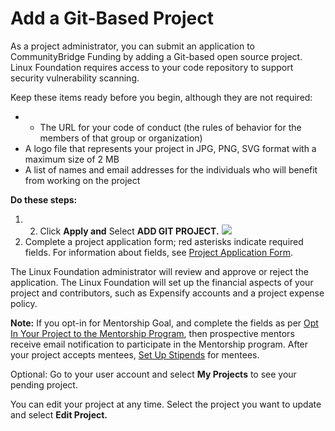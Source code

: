 # Add a Git-Based Project

As a project administrator, you can submit an application to CommunityBridge Funding by adding a Git-based open source project. Linux Foundation requires access to your code repository to support security vulnerability scanning.

Keep these items ready before you begin, although they are not required:

* * The URL for your code of conduct \(the rules of behavior for the members of that group or organization\)
* A logo file that represents your project in JPG, PNG, SVG format with a maximum size of 2 MB
* A list of names and email addresses for the individuals who will benefit from working on the project

**Do these steps:**

1. 2. Click **Apply and** Select **ADD GIT PROJECT.** ![](https://firebasestorage.googleapis.com/v0/b/gitbook-28427.appspot.com/o/assets%2F-M2DCN9UgoRgMEkgnLyP%2F-M3WP18hYeK4EpQbc3av%2F-M3WQD630iM1oOQcP5hm%2Fadd%20git%20project.png?alt=media&token=1e14a984-94fd-4bc1-aee1-b1c3bdb4aa2b)
3. Complete a project application form; red asterisks indicate required fields. For information about fields, see [Project Application Form](../project-application-form.md).

The Linux Foundation administrator will review and approve or reject the application. The Linux Foundation will set up the financial aspects of your project and contributors, such as Expensify accounts and a project expense policy.

**Note:** If you opt-in for Mentorship Goal, and complete the fields as per [Opt In Your Project to the Mentorship Program](../mentorship-program/opt-in-your-project-to-the-mentorship-program.md), then prospective mentors receive email notification to participate in the Mentorship program. After your project accepts mentees, [Set Up Stipends](../mentorship-program/set-up-a-stipend-for-a-mentee.md) for mentees.

Optional: Go to your user account and select **My Projects** to see your pending project.

You can edit your project at any time. Select the project you want to update and select **Edit Project.**

​

